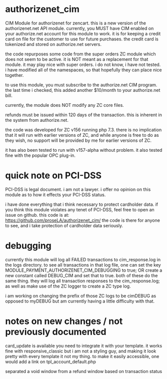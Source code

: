 # authorizenet_cim
CIM Module for authorizenet for zencart. 
this is a new version of the authorizenet.net API module.  currently, you MUST have CIM enabled on your authorize.net account for this module to work.  it is for keeping a credit card on file for the customer to use for future purchases.  the credit card is tokenized and stored on authorize.net servers.

the code repurposes some code from the super orders ZC module which does not seem to be active.  it is NOT meant as a replacement for that module.  it may play nice with super orders.  i do not know, i have not tested.  i have modified all of the namespaces, so that hopefully they can place nice together.

to use this module, you must subscribe to the authorize.net CIM program.  the last time i checked, this added another $10/month to your authorize.net bill.

currently, the module does NOT modify any ZC core files.

refunds must be issued within 120 days of the transaction.  this is inherent in the system from authorize.net.

the code was developed for ZC v156 running php 7.3.  there is no implication that it will run with earlier versions of ZC, and while anyone is free to do as they wish, no support will be provided by me for earlier versions of ZC.

it has also been tested to run with v157-alpha without problem.  it also tested fine with the popular OPC plug-in.

# quick note on PCI-DSS
PCI-DSS is legal document.  i am not a lawyer.  i offer no opinion on this module as to how it effects your PCI-DSS status.  

i have done everything that i think necessary to protect cardholder data.  if you think this module violates any tenet of PCI-DSS, feel free to open an issue on github.  this code is at:  https://github.com/proseLA/authorizenet_cim/  the code is there for anyone to see, and i take protection of cardholder data seriously.

# debugging
currently this module will log all FAILED transactions to cim_response.log in the logs directory.  to see all transactions in that log file, one can set the key MODULE_PAYMENT_AUTHORIZENET_CIM_DEBUGGING to true; OR create a new constant called DEBUG_CIM and set that to true.  both of these do the same thing.  they will log all transaction responses to the cim_response.log; as well as make use of the ZC logger to create a ZC type log.

i am working on changing the prefix of those ZC logs to be cimDEBUG as opposed to myDEBUG but am currently having a little difficulty with that.

# notes on new changes / not previously documented
card_update is available you need to integrate it with your template.  it works fine with responsive_classic but i am not a styling guy, and making it look pretty with every template it not my thing.  to make it easily accessible, one would add a link on tpl_account_default.php

separated a void window from a refund window based on transaction status

